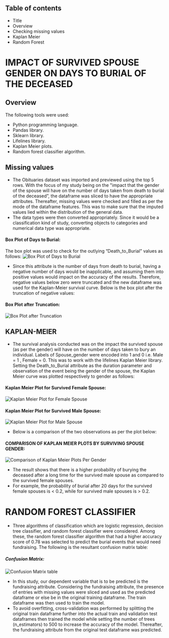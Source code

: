 ## Table of contents
* Title
* Overview
* Checking missing values
* Kaplan Meier
* Random Forest
# IMPACT OF SURVIVED SPOUSE GENDER ON DAYS TO BURIAL OF THE DECEASED
## Overview
The following tools were used:
* Python programming language.
* Pandas library.
* Sklearn library.
* Lifelines library.
* Kaplan Meier plots.
* Random forest classifier algorithm.

## Missing values
* The Obituaries dataset was imported and previewed using the top 5 rows.
With the focus of my study being on the "impact that the gender of the spouse will have on the number of days taken from death to burial of the deceased”, the dataframe was sliced to have the appropriate attributes. Thereafter, missing values were checked and filled as per the mode of the dataframe features. This was to make sure that the imputed values lied within the distribution of the general data. 
* The data types were then converted appropriately. Since it would be a classification kind of study, converting objects to categories and numerical data type was appropriate. 
#### Box Plot of Days to Burial:
The box plot was used to check for the outlying “Death_to_Burial” values as follows:
![Box Plot of Days to Burial](https://github.com/JOEL-OSEBE/SURVIVAL/blob/master/output_19_0.png)
* Since this attribute is the number of days from death to burial, having a negative number of days would be inapplicable, and assuming them into positive values would impact on the accuracy of the results. Therefore, negative values below zero were truncated and the new dataframe was used for the Kaplan-Meier survival curve. 
Below is the box plot after the truncation of negative values:
#### Box Plot after Truncation:
![Box Plot after Truncation](https://github.com/JOEL-OSEBE/SURVIVAL/blob/master/output_21_0.png)
## KAPLAN-MEIER
* The survival analysis conducted was on the impact the survived spouse (as per the gender) will have on the number of days taken to bury an individual. Labels of Spouse_gender were encoded into 1 and 0 i.e. Male = 1 , Female = 0. This was to work with the lifelines Kaplan Meier library. 
Setting the Death_to_Burial attribute as the duration parameter and observation of the event being the gender of the spouse, the Kaplan Meier curve was plotted respectively to gender as follows:
#### Kaplan Meier Plot for Survived Female Spouse:
![Kaplan Meier Plot for Female Spouse](https://github.com/JOEL-OSEBE/SURVIVAL/blob/master/output_39_0.png)
#### Kaplan Meier Plot for Survived Male Spouse:
![Kaplan Meier Plot for Male Spouse](https://github.com/JOEL-OSEBE/SURVIVAL/blob/master/output_39_1.png)
* Below is a comparison of the two observations as per the plot below:
#### COMPARISON OF KAPLAN MEIER PLOTS BY SURVIVING SPOUSE GENDER:
![Comparison of Kaplan Meier Plots Per Gender](https://github.com/JOEL-OSEBE/SURVIVAL/blob/master/output_40_0.png)
* The result shows that there is a higher probability of burying the deceased after a long time for the survived male spouse as compared to the survived female spouses. 
* For example, the probability of burial after 20 days for the survived female spouses is < 0.2, while for survived male spouses is > 0.2.
# RANDOM FOREST CLASSIFIER
* Three algorithms of classification which are logistic regression, decision tree classifier, and random forest classifier were considered. 
Among these, the random forest classifier algorithm that had a higher accuracy score of 0.78 was selected to predict the burial events that would need fundraising.
The following is the resultant confusion matrix table:
##### Confusion Matrix:
![Confusion Matrix table](https://github.com/JOEL-OSEBE/SURVIVAL/blob/master/Screenshot%20(38).png)
* In this study, our dependent variable that is to be predicted is the fundraising attribute. Considering the fundraising attribute, the presence of entries with missing values were sliced and used as the predicted dataframe or else be in the original training dataframe. The train dataframe was then used to train the model.
* To avoid overfitting, cross-validation was performed by splitting the original train dataframe further into the actual train and validation test dataframes then trained the model while setting the number of trees (n_estimators) to 500 to increase the accuracy of the model. Thereafter, the fundraising attribute from the original test dataframe was predicted.
